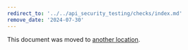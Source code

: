 ```yaml
---
redirect_to: '../../api_security_testing/checks/index.md'
remove_date: '2024-07-30'
---
```


This document was moved to [another location](../../api_security_testing/checks/index.md).

<!-- This redirect file can be deleted after <2024-07-30>. -->
<!-- Redirects that point to other docs in the same project expire in three months. -->
<!-- Redirects that point to docs in a different project or site (link is not relative and starts with `https:`) expire in one year. -->
<!-- Before deletion, see: https://docs.gitlab.com/ee/development/documentation/redirects.html -->
